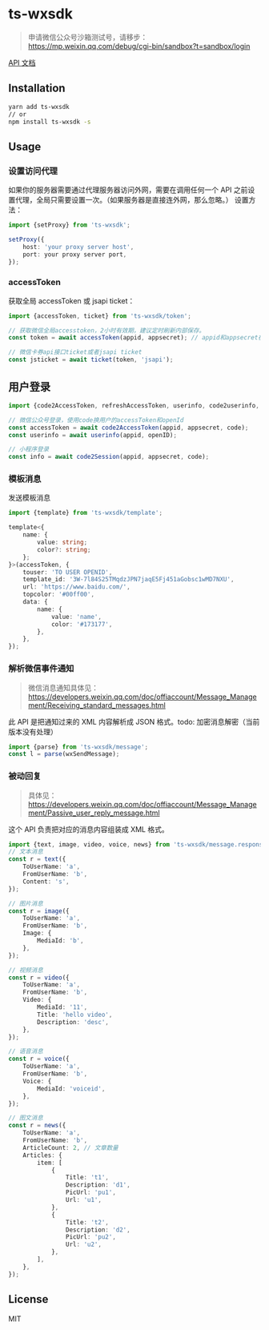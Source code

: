 # ts-wxsdk

> 申请微信公众号沙箱测试号，请移步：https://mp.weixin.qq.com/debug/cgi-bin/sandbox?t=sandbox/login

[API 文档](https://jimyan.github.io/ts-wxsdk/)

## Installation

```bash
yarn add ts-wxsdk
// or
npm install ts-wxsdk -s
```

## Usage

### 设置访问代理

如果你的服务器需要通过代理服务器访问外网，需要在调用任何一个 API 之前设置代理，全局只需要设置一次。（如果服务器是直接连外网，那么忽略。）
设置方法：

```typescript
import {setProxy} from 'ts-wxsdk';

setProxy({
    host: 'your proxy server host',
    port: your proxy server port,
});
```

### accessToken

获取全局 accessToken 或 jsapi ticket：

```typescript
import {accessToken, ticket} from 'ts-wxsdk/token';

// 获取微信全局accesstoken，2小时有效期，建议定时刷新内部保存。
const token = await accessToken(appid, appsecret); // appid和appsecret在微信公众号管理后台获取

// 微信卡券api接口ticket或者jsapi ticket
const jsticket = await ticket(token, 'jsapi');
```

## 用户登录

```typescript
import {code2AccessToken, refreshAccessToken, userinfo, code2userinfo, code2Session} from 'ts-wxsdk/user';

// 微信公众号登录，使用code换用户的accessToken和openId
const accessToken = await code2AccessToken(appid, appsecret, code);
const userinfo = await userinfo(appid, openID);

// 小程序登录
const info = await code2Session(appid, appsecret, code);
```

### 模板消息

发送模板消息

```typescript
import {template} from 'ts-wxsdk/template';

template<{
    name: {
        value: string;
        color?: string;
    };
}>(accessToken, {
    touser: 'TO USER OPENID',
    template_id: '3W-7l84S25TMqdzJPN7jaqE5Fj451aGobsc1wMD7NXU',
    url: 'https://www.baidu.com/',
    topcolor: '#00ff00',
    data: {
        name: {
            value: 'name',
            color: '#173177',
        },
    },
});
```

### 解析微信事件通知

> 微信消息通知具体见：https://developers.weixin.qq.com/doc/offiaccount/Message_Management/Receiving_standard_messages.html

此 API 是把通知过来的 XML 内容解析成 JSON 格式。todo: 加密消息解密（当前版本没有处理）

```typescript
import {parse} from 'ts-wxsdk/message';
const l = parse(wxSendMessage);
```

### 被动回复

> 具体见：https://developers.weixin.qq.com/doc/offiaccount/Message_Management/Passive_user_reply_message.html

这个 API 负责把对应的消息内容组装成 XML 格式。

```typescript
import {text, image, video, voice, news} from 'ts-wxsdk/message.response';
// 文本消息
const r = text({
    ToUserName: 'a',
    FromUserName: 'b',
    Content: 's',
});

// 图片消息
const r = image({
    ToUserName: 'a',
    FromUserName: 'b',
    Image: {
        MediaId: 'b',
    },
});

// 视频消息
const r = video({
    ToUserName: 'a',
    FromUserName: 'b',
    Video: {
        MediaId: '11',
        Title: 'hello video',
        Description: 'desc',
    },
});

// 语音消息
const r = voice({
    ToUserName: 'a',
    FromUserName: 'b',
    Voice: {
        MediaId: 'voiceid',
    },
});

// 图文消息
const r = news({
    ToUserName: 'a',
    FromUserName: 'b',
    ArticleCount: 2, // 文章数量
    Articles: {
        item: [
            {
                Title: 't1',
                Description: 'd1',
                PicUrl: 'pu1',
                Url: 'u1',
            },
            {
                Title: 't2',
                Description: 'd2',
                PicUrl: 'pu2',
                Url: 'u2',
            },
        ],
    },
});
```

## License

MIT

